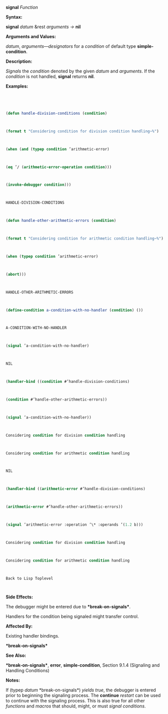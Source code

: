 **signal** *Function* 



**Syntax:** 



**signal** *datum* &rest *arguments →* **nil** 



**Arguments and Values:** 



*datum*, *arguments*—*designators* for a *condition* of default type **simple-condition**. 



**Description:** 



*Signals* the *condition* denoted by the given *datum* and *arguments*. If the *condition* is not handled, **signal** returns **nil**. 



**Examples:**
```lisp
 



(defun handle-division-conditions (condition) 



(format t "Considering condition for division condition handling~%") 



(when (and (typep condition ’arithmetic-error) 



(eq ’/ (arithmetic-error-operation condition))) 



(invoke-debugger condition))) 



HANDLE-DIVISION-CONDITIONS 



(defun handle-other-arithmetic-errors (condition) 



(format t "Considering condition for arithmetic condition handling~%") 



(when (typep condition ’arithmetic-error) 



(abort))) 



HANDLE-OTHER-ARITHMETIC-ERRORS 



(define-condition a-condition-with-no-handler (condition) ()) 



A-CONDITION-WITH-NO-HANDLER 



(signal ’a-condition-with-no-handler) 



NIL 



(handler-bind ((condition #’handle-division-conditions) 



(condition #’handle-other-arithmetic-errors)) 



(signal ’a-condition-with-no-handler)) 



Considering condition for division condition handling 



Considering condition for arithmetic condition handling 



NIL 



(handler-bind ((arithmetic-error #’handle-division-conditions) 



(arithmetic-error #’handle-other-arithmetic-errors)) 



(signal ’arithmetic-error :operation ’\* :operands ’(1.2 b))) 



Considering condition for division condition handling 



Considering condition for arithmetic condition handling 



Back to Lisp Toplevel 




```
**Side Effects:** 



The debugger might be entered due to **\*break-on-signals\***. 







 



 



Handlers for the condition being signaled might transfer control. 



**Affected By:** 



Existing handler bindings. 



**\*break-on-signals\*** 



**See Also:** 



**\*break-on-signals\***, **error**, **simple-condition**, Section 9.1.4 (Signaling and Handling Conditions) 



**Notes:** 



If (typep *datum* \*break-on-signals\*) *yields true*, the debugger is entered prior to beginning the signaling process. The **continue** *restart* can be used to continue with the signaling process. This is also true for all other *functions* and *macros* that should, might, or must *signal conditions*. 



